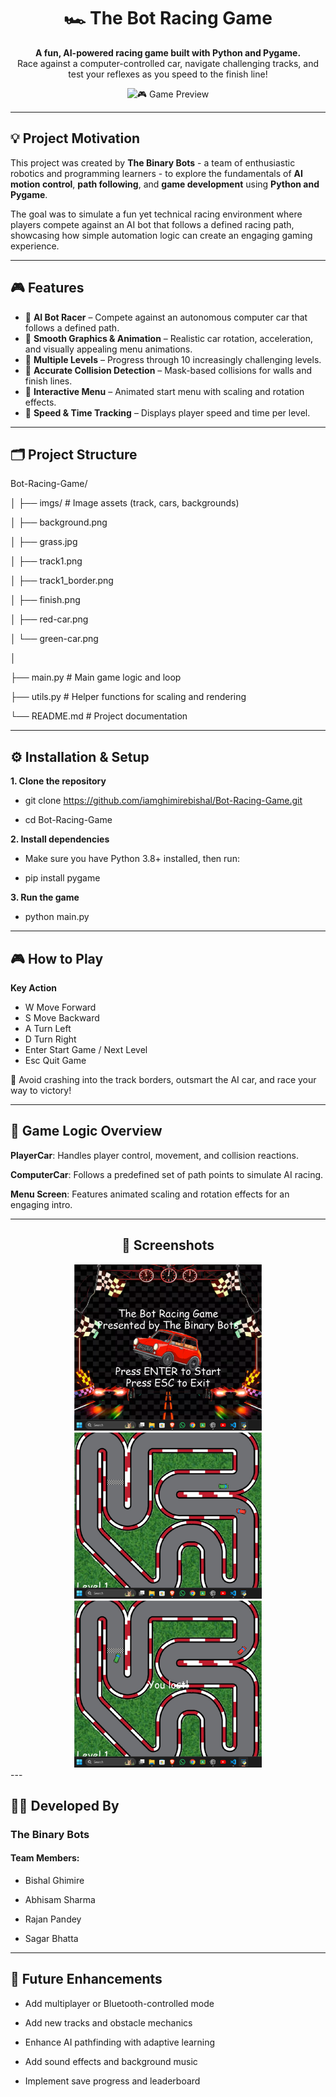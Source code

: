 <div align="center">

# 🏎️ The Bot Racing Game  

**A fun, AI-powered racing game built with Python and Pygame.**  
Race against a computer-controlled car, navigate challenging tracks, and test your reflexes as you speed to the finish line!  

![🎮 Game Preview](https://github.com/iamghimirebishal/Bot-Racing-Game/blob/main/imgs/bot%20racing.gif)

</div>

---

## 💡 Project Motivation

This project was created by **The Binary Bots** - a team of enthusiastic robotics and programming learners - to explore the fundamentals of **AI motion control**, **path following**, and **game development** using **Python and Pygame**.  

The goal was to simulate a fun yet technical racing environment where players compete against an AI bot that follows a defined racing path, showcasing how simple automation logic can create an engaging gaming experience.

---

## 🎮 Features

- 🧠 **AI Bot Racer** – Compete against an autonomous computer car that follows a defined path.  
- 🎨 **Smooth Graphics & Animation** – Realistic car rotation, acceleration, and visually appealing menu animations.  
- 🚦 **Multiple Levels** – Progress through 10 increasingly challenging levels.  
- 🧩 **Accurate Collision Detection** – Mask-based collisions for walls and finish lines.  
- 🎵 **Interactive Menu** – Animated start menu with scaling and rotation effects.  
- 💨 **Speed & Time Tracking** – Displays player speed and time per level.  

---

## 🗂️ Project Structure

Bot-Racing-Game/

│ ├── imgs/ # Image assets (track, cars, backgrounds)

│ ├── background.png

│ ├── grass.jpg

│ ├── track1.png

│ ├── track1_border.png

│ ├── finish.png

│ ├── red-car.png

│ └── green-car.png

│

├── main.py # Main game logic and loop

├── utils.py # Helper functions for scaling and rendering

└── README.md # Project documentation

---

## ⚙️ Installation & Setup

**1. Clone the repository**

- git clone https://github.com/iamghimirebishal/Bot-Racing-Game.git

- cd Bot-Racing-Game

**2. Install dependencies**

- Make sure you have Python 3.8+ installed, then run:

- pip install pygame

**3. Run the game**

- python main.py

---

## 🎮 How to Play
**Key	Action**
- W	Move Forward
- S	Move Backward
- A	Turn Left
- D	Turn Right
- Enter	Start Game / Next Level
- Esc	Quit Game

🧭 Avoid crashing into the track borders, outsmart the AI car, and race your way to victory!

---

## 🧠 Game Logic Overview

**PlayerCar**: Handles player control, movement, and collision reactions.

**ComputerCar**: Follows a predefined set of path points to simulate AI racing.

**Menu Screen**: Features animated scaling and rotation effects for an engaging intro.

---

<div align="center">
  
## 📸 Screenshots

<img src="https://github.com/iamghimirebishal/Bot-Racing-Game/blob/main/imgs/main-menu.png" width="300"/> 
<img src="https://github.com/iamghimirebishal/Bot-Racing-Game/blob/main/imgs/gameplay.png" width="300"/> 
<img src="https://github.com/iamghimirebishal/Bot-Racing-Game/blob/main/imgs/losing-interface.png" width="300"/> 

</div>
---

## 👨‍💻 Developed By
### The Binary Bots
#### Team Members:

- Bishal Ghimire

- Abhisam Sharma

- Rajan Pandey

- Sagar Bhatta

---

## 🏁 Future Enhancements

- Add multiplayer or Bluetooth-controlled mode

- Add new tracks and obstacle mechanics

- Enhance AI pathfinding with adaptive learning

- Add sound effects and background music

- Implement save progress and leaderboard

